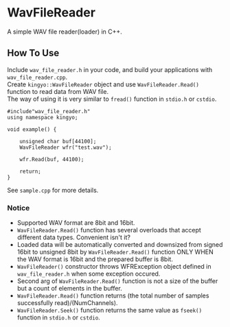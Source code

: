 # WavFileReader
A simple WAV file reader(loader) in C++.

  
## How To Use
Include `wav_file_reader.h` in your code, and build your applications with `wav_file_reader.cpp`.  
Create `kingyo::WavFileReader` object and use `WavFileReader.Read()` function to read data from WAV file.  
The way of using it is very similar to  `fread()` function in `stdio.h` or `cstdio`.  
```
#include"wav_file_reader.h"
using namespace kingyo;

void example() {

	unsigned char buf[44100];
	WavFileReader wfr("test.wav");
	
	wfr.Read(buf, 44100);

	return;
}
```
See `sample.cpp` for more details.

### Notice
* Supported WAV format are 8bit and 16bit.
* `WavFileReader.Read()` function has several overloads that accept different data types. Convenient isn't it?
* Loaded data will be automatically converted and downsized from signed 16bit to unsigned 8bit by `WavFileReader.Read()` function ONLY WHEN the WAV format is 16bit and the prepared buffer is 8bit.
* `WavFileReader()` constructor throws WFRException object defined in `wav_file_reader.h` when some exception occured.
* Second arg of `WavFileReader.Read()` function is not a size of the buffer but a count of elements in the buffer.
* `WavFileReader.Read()` function returns (the total number of samples successfully read)/(NumChannels).
* `WavFileReader.Seek()` function returns the same value as `fseek()` function in `stdio.h` or `cstdio`.
